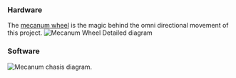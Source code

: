 ### Hardware 

The [mecanum wheel](https://en.wikipedia.org/wiki/Mecanum_wheel) is the magic behind the omni directional movement of this project.
![Mecanum Wheel Detailed diagram](https://external-content.duckduckgo.com/iu/?u=https%3A%2F%2Fwww.researchgate.net%2Fprofile%2FM-Hayes-3%2Fpublication%2F311564472%2Ffigure%2Fdownload%2Ffig9%2FAS%3A525221409902601%401502233950621%2Fa-Mecanum-wheel-position-around-sphere-b-roller-angles-around-Mecanum-wheel.png&f=1&nofb=1&ipt=1327f0aa68fa2f4d1d6e701fc37b39da95684783537cc822bab735554bc7569d&ipo=images)



### Software

![Mecanum chasis diagram.](https://external-content.duckduckgo.com/iu/?u=https%3A%2F%2Fgm0.org%2Fen%2Flatest%2F_images%2Fmecanum-drive-force-diagram.png&f=1&nofb=1&ipt=0bcb8d050249c36d2632fc77d79e0e8490ec6b23b7f9bffb85a180fe29e6ed6d&ipo=images)


